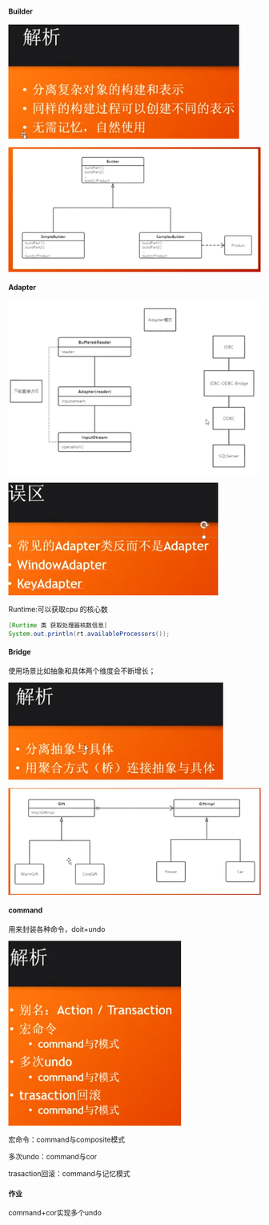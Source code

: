 #### Builder

![image-20200804223653159](13.坦克大战第十三节.assets/image-20200804223653159.png)

![image-20200804223747258](13.坦克大战第十三节.assets/image-20200804223747258.png)



#### Adapter

![image-20200805083146411](13.坦克大战第十三节.assets/image-20200805083146411.png)

![image-20200805083703144](13.坦克大战第十三节.assets/image-20200805083703144.png)

Runtime:可以获取cpu 的核心数

```java
[Runtime 类 获取处理器核数信息]
System.out.println(rt.availableProcessors());
```

#### Bridge

使用场景比如抽象和具体两个维度会不断增长；

![image-20200805085014237](13.坦克大战第十三节.assets/image-20200805085014237.png)

![image-20200805085439431](13.坦克大战第十三节.assets/image-20200805085439431.png)

#### command

用来封装各种命令，doit+undo

![image-20200805090835597](13.坦克大战第十三节.assets/image-20200805090835597.png)

宏命令：command与composite模式

多次undo：command与cor

trasaction回滚：command与记忆模式

#### 作业

command+cor实现多个undo